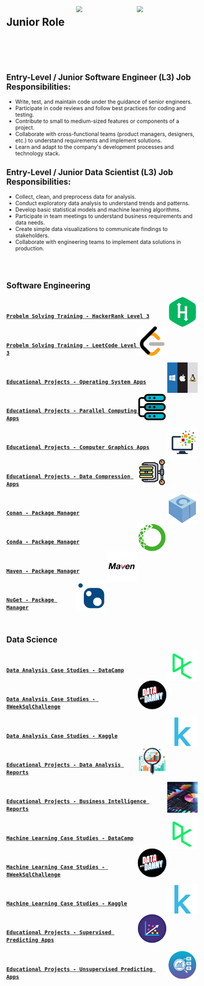 <a href="/level-3/README.md"><img align="right" width="160" src="/logos/emp10.png"></img></a>
<a href="/level-3/README.md"><img align="right" width="160" src="/logos/emp09.png"></img></a>

# Junior Role

<br><br><br><br>

## Entry-Level / Junior Software Engineer (L3) Job Responsibilities:
- Write, test, and maintain code under the guidance of senior engineers.
- Participate in code reviews and follow best practices for coding and testing.
- Contribute to small to medium-sized features or components of a project.
- Collaborate with cross-functional teams (product managers, designers, etc.) to understand requirements and implement solutions.
- Learn and adapt to the company's development processes and technology stack.

## Entry-Level / Junior Data Scientist (L3) Job Responsibilities:
- Collect, clean, and preprocess data for analysis.
- Conduct exploratory data analysis to understand trends and patterns.
- Develop basic statistical models and machine learning algorithms.
- Participate in team meetings to understand business requirements and data needs.
- Create simple data visualizations to communicate findings to stakeholders.
- Collaborate with engineering teams to implement data solutions in production.

<br><br>

## Software Engineering

<a href="https://github.com/cs-MohamedAyman/Problem-Solving-Training/blob/master/level-3/README.md#hackerrank-oj-phases">
<img align="right" width="80" src="https://github.com/cs-MohamedAyman/Problem-Solving-Training/blob/master/logos/hackerrank.png"></img></a>
<br>

### [`Probelm Solving Training - HackerRank Level 3`](https://github.com/cs-MohamedAyman/Problem-Solving-Training/blob/master/level-3/README.md#hackerrank-oj-phases)

<a href="https://github.com/cs-MohamedAyman/Problem-Solving-Training/blob/master/level-3/README.md#leetcode-oj-phases">
<img align="right" width="80" src="https://github.com/cs-MohamedAyman/Problem-Solving-Training/blob/master/logos/leetcode.png"></img></a>
<br>

### [`Probelm Solving Training - LeetCode Level 3`](https://github.com/cs-MohamedAyman/Problem-Solving-Training/blob/master/level-3/README.md#leetcode-oj-phases)

<a href="https://github.com/cs-MohamedAyman/Educational-Projects/blob/master/operating-system-apps/README.md"><img align="right" width="80" src="https://github.com/cs-MohamedAyman/Educational-Projects/blob/master/logos/operating-system-apps.png"></img></a>
<br>

### [`Educational Projects - Operating System Apps`](https://github.com/cs-MohamedAyman/Educational-Projects/blob/master/operating-system-apps/README.md)

<a href="https://github.com/cs-MohamedAyman/Educational-Projects/blob/master/parallel-computing-apps/README.md"><img align="right" width="80" src="https://github.com/cs-MohamedAyman/Educational-Projects/blob/master/logos/parallel-computing-apps.png"></img></a>
<br>

### [`Educational Projects - Parallel Computing Apps`](https://github.com/cs-MohamedAyman/Educational-Projects/blob/master/parallel-computing-apps/README.md)

<a href="https://github.com/cs-MohamedAyman/Educational-Projects/blob/master/computer-graphics-apps/README.md">
<img align="right" width="80" src="https://github.com/cs-MohamedAyman/Educational-Projects/blob/master/logos/computer-graphics-apps.png"></img></a>
<br>

### [`Educational Projects - Computer Graphics Apps`](https://github.com/cs-MohamedAyman/Educational-Projects/blob/master/computer-graphics-apps/README.md)

<a href="https://github.com/cs-MohamedAyman/Educational-Projects/blob/master/data-compression-apps/README.md">
<img align="right" width="80" src="https://github.com/cs-MohamedAyman/Educational-Projects/blob/master/logos/data-compression-apps.png"></img></a>
<br>

### [`Educational Projects - Data Compression Apps`](https://github.com/cs-MohamedAyman/Educational-Projects/blob/master/data-compression-apps/README.md)

<a href="https://github.com/cs-MohamedAyman/Version-Control-System-and-Automation/blob/master/conan/README.md">
<img align="right" width="80" src="https://github.com/cs-MohamedAyman/cs-MohamedAyman/blob/master/logos/conan.png"></img></a>
<br>

### [`Conan - Package Manager`](https://github.com/cs-MohamedAyman/Version-Control-System-and-Automation/blob/master/conan/README.md)

<a href="https://github.com/cs-MohamedAyman/Version-Control-System-and-Automation/blob/master/conda/README.md">
<img align="right" width="80" src="https://github.com/cs-MohamedAyman/cs-MohamedAyman/blob/master/logos/conda.png"></img></a>
<br>

### [`Conda - Package Manager`](https://github.com/cs-MohamedAyman/Version-Control-System-and-Automation/blob/master/conda/README.md)

<a href="https://github.com/cs-MohamedAyman/Version-Control-System-and-Automation/blob/master/maven/README.md">
<img align="right" width="80" src="https://github.com/cs-MohamedAyman/cs-MohamedAyman/blob/master/logos/maven.png"></img></a>
<br>

### [`Maven - Package Manager`](https://github.com/cs-MohamedAyman/Version-Control-System-and-Automation/blob/master/maven/README.md)

<a href="https://github.com/cs-MohamedAyman/Version-Control-System-and-Automation/blob/master/nuget/README.md">
<img align="right" width="80" src="https://github.com/cs-MohamedAyman/cs-MohamedAyman/blob/master/logos/nuget.png"></img></a>
<br>

### [`NuGet - Package Manager`](https://github.com/cs-MohamedAyman/Version-Control-System-and-Automation/blob/master/nuget/README.md)

<br>

## Data Science

<a href="https://github.com/cs-MohamedAyman/Data-Science-Case-Studies/blob/master/level-2/datacamp/README.md">
<img align="right" width="80" src="https://github.com/cs-MohamedAyman/Data-Science-Case-Studies/blob/master/logos/datacamp.png"></img></a>
<br>

### [`Data Analysis Case Studies - DataCamp`](https://github.com/cs-MohamedAyman/Data-Science-Case-Studies/blob/master/level-2/datacamp/README.md)

<a href="https://github.com/cs-MohamedAyman/Data-Science-Case-Studies/blob/master/level-2/8weeksqlchallenge/README.md">
<img align="right" width="80" src="https://github.com/cs-MohamedAyman/Data-Science-Case-Studies/blob/master/logos/8weeksqlchallenge.png"></img></a>
<br>

### [`Data Analysis Case Studies - 8WeekSqlChallenge`](https://github.com/cs-MohamedAyman/Data-Science-Case-Studies/blob/master/level-2/8weeksqlchallenge/README.md)

<a href="https://github.com/cs-MohamedAyman/Data-Science-Case-Studies/blob/master/level-2/kaggle/README.md">
<img align="right" width="80" src="https://github.com/cs-MohamedAyman/Data-Science-Case-Studies/blob/master/logos/kaggle.png"></img></a>
<br>

### [`Data Analysis Case Studies - Kaggle`](https://github.com/cs-MohamedAyman/Data-Science-Case-Studies/blob/master/level-2/kaggle/README.md)

<a href="https://github.com/cs-MohamedAyman/Educational-Projects/blob/master/data-analysis-reports/README.md">
<img align="right" width="80" src="https://github.com/cs-MohamedAyman/Educational-Projects/blob/master/logos/data-analysis-reports.png"></img></a>
<br>

### [`Educational Projects - Data Analysis Reports`](https://github.com/cs-MohamedAyman/Educational-Projects/blob/master/data-analysis-reports/README.md)

<a href="https://github.com/cs-MohamedAyman/Educational-Projects/blob/master/business-intelligence-reports/README.md">
<img align="right" width="80" src="https://github.com/cs-MohamedAyman/Educational-Projects/blob/master/logos/business-intelligence-reports.png"></img></a>
<br>

### [`Educational Projects - Business Intelligence Reports`](https://github.com/cs-MohamedAyman/Educational-Projects/blob/master/business-intelligence-reports/README.md)

<a href="https://github.com/cs-MohamedAyman/Data-Science-Case-Studies/blob/master/level-3/datacamp/README.md">
<img align="right" width="80" src="https://github.com/cs-MohamedAyman/Data-Science-Case-Studies/blob/master/logos/datacamp.png"></img></a>
<br>

### [`Machine Learning Case Studies - DataCamp`](https://github.com/cs-MohamedAyman/Data-Science-Case-Studies/blob/master/level-3/datacamp/README.md)

<a href="https://github.com/cs-MohamedAyman/Data-Science-Case-Studies/blob/master/level-3/8weeksqlchallenge/README.md">
<img align="right" width="80" src="https://github.com/cs-MohamedAyman/Data-Science-Case-Studies/blob/master/logos/8weeksqlchallenge.png"></img></a>
<br>

### [`Machine Learning Case Studies - 8WeekSqlChallenge`](https://github.com/cs-MohamedAyman/Data-Science-Case-Studies/blob/master/level-3/8weeksqlchallenge/README.md)

<a href="https://github.com/cs-MohamedAyman/Data-Science-Case-Studies/blob/master/level-3/kaggle/README.md">
<img align="right" width="80" src="https://github.com/cs-MohamedAyman/Data-Science-Case-Studies/blob/master/logos/kaggle.png"></img></a>
<br>

### [`Machine Learning Case Studies - Kaggle`](https://github.com/cs-MohamedAyman/Data-Science-Case-Studies/blob/master/level-3/kaggle/README.md)

<a href="https://github.com/cs-MohamedAyman/Educational-Projects/blob/master/supervised-predicting-apps/README.md">
<img align="right" width="80" src="https://github.com/cs-MohamedAyman/Educational-Projects/blob/master/logos/supervised-predicting-apps.png"></img></a>
<br>

### [`Educational Projects - Supervised Predicting Apps`](https://github.com/cs-MohamedAyman/Educational-Projects/blob/master/supervised-predicting-apps/README.md)

<a href="https://github.com/cs-MohamedAyman/Educational-Projects/blob/master/unsupervised-predicting-apps/README.md">
<img align="right" width="80" src="https://github.com/cs-MohamedAyman/Educational-Projects/blob/master/logos/unsupervised-predicting-apps.png"></img></a>
<br>

### [`Educational Projects - Unsupervised Predicting Apps`](https://github.com/cs-MohamedAyman/Educational-Projects/blob/master/unsupervised-predicting-apps/README.md)

